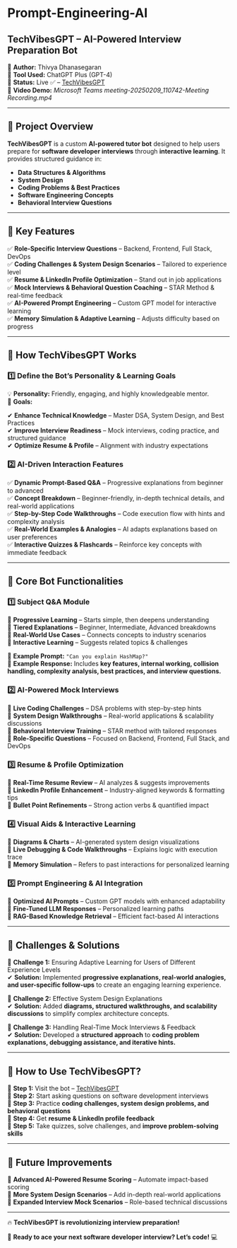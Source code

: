 # Prompt-Engineering-AI

## **TechVibesGPT – AI-Powered Interview Preparation Bot**

📌 **Author:** Thivya Dhanasegaran  
📌 **Tool Used:** ChatGPT Plus (GPT-4)  
📌 **Status:** Live ✅ – [TechVibesGPT](https://chatgpt.com/g/g-679ede730ebc81918f45e1ede521c39b-techvibesgpt)  
📌 **Video Demo:** _Microsoft Teams meeting-20250209_110742-Meeting Recording.mp4_

---

## 📌 **Project Overview**

**TechVibesGPT** is a custom **AI-powered tutor bot** designed to help users prepare for **software developer interviews** through **interactive learning**. It provides structured guidance in:

- **Data Structures & Algorithms**
- **System Design**
- **Coding Problems & Best Practices**
- **Software Engineering Concepts**
- **Behavioral Interview Questions**

---

## 🚀 **Key Features**

✅ **Role-Specific Interview Questions** – Backend, Frontend, Full Stack, DevOps  
✅ **Coding Challenges & System Design Scenarios** – Tailored to experience level  
✅ **Resume & LinkedIn Profile Optimization** – Stand out in job applications  
✅ **Mock Interviews & Behavioral Question Coaching** – STAR Method & real-time feedback  
✅ **AI-Powered Prompt Engineering** – Custom GPT model for interactive learning  
✅ **Memory Simulation & Adaptive Learning** – Adjusts difficulty based on progress

---

## 📖 **How TechVibesGPT Works**

### 1️⃣ **Define the Bot’s Personality & Learning Goals**

💡 **Personality:** Friendly, engaging, and highly knowledgeable mentor.  
🎯 **Goals:**

✔ **Enhance Technical Knowledge** – Master DSA, System Design, and Best Practices  
✔ **Improve Interview Readiness** – Mock interviews, coding practice, and structured guidance  
✔ **Optimize Resume & Profile** – Alignment with industry expectations

### 2️⃣ **AI-Driven Interaction Features**

✅ **Dynamic Prompt-Based Q&A** – Progressive explanations from beginner to advanced  
✅ **Concept Breakdown** – Beginner-friendly, in-depth technical details, and real-world applications  
✅ **Step-by-Step Code Walkthroughs** – Code execution flow with hints and complexity analysis  
✅ **Real-World Examples & Analogies** – AI adapts explanations based on user preferences  
✅ **Interactive Quizzes & Flashcards** – Reinforce key concepts with immediate feedback

---

## 📌 **Core Bot Functionalities**

### 1️⃣ **Subject Q&A Module**

🔹 **Progressive Learning** – Starts simple, then deepens understanding  
🔹 **Tiered Explanations** – Beginner, Intermediate, Advanced breakdowns  
🔹 **Real-World Use Cases** – Connects concepts to industry scenarios  
🔹 **Interactive Learning** – Suggests related topics & challenges

📌 **Example Prompt:** `"Can you explain HashMap?"`  
📌 **Example Response:** Includes **key features, internal working, collision handling, complexity analysis, best practices, and interview questions.**

### 2️⃣ **AI-Powered Mock Interviews**

🔹 **Live Coding Challenges** – DSA problems with step-by-step hints  
🔹 **System Design Walkthroughs** – Real-world applications & scalability discussions  
🔹 **Behavioral Interview Training** – STAR method with tailored responses  
🔹 **Role-Specific Questions** – Focused on Backend, Frontend, Full Stack, and DevOps

### 3️⃣ **Resume & Profile Optimization**

🔹 **Real-Time Resume Review** – AI analyzes & suggests improvements  
🔹 **LinkedIn Profile Enhancement** – Industry-aligned keywords & formatting tips  
🔹 **Bullet Point Refinements** – Strong action verbs & quantified impact

### 4️⃣ **Visual Aids & Interactive Learning**

🔹 **Diagrams & Charts** – AI-generated system design visualizations  
🔹 **Live Debugging & Code Walkthroughs** – Explains logic with execution trace  
🔹 **Memory Simulation** – Refers to past interactions for personalized learning

### 5️⃣ **Prompt Engineering & AI Integration**

🔹 **Optimized AI Prompts** – Custom GPT models with enhanced adaptability  
🔹 **Fine-Tuned LLM Responses** – Personalized learning paths  
🔹 **RAG-Based Knowledge Retrieval** – Efficient fact-based AI interactions

---

## 📌 **Challenges & Solutions**

🔴 **Challenge 1:** Ensuring Adaptive Learning for Users of Different Experience Levels  
✔ **Solution:** Implemented **progressive explanations, real-world analogies, and user-specific follow-ups** to create an engaging learning experience.

🔴 **Challenge 2:** Effective System Design Explanations  
✔ **Solution:** Added **diagrams, structured walkthroughs, and scalability discussions** to simplify complex architecture concepts.

🔴 **Challenge 3:** Handling Real-Time Mock Interviews & Feedback  
✔ **Solution:** Developed a **structured approach** to **coding problem explanations, debugging assistance, and iterative hints.**

---

## 🚀 **How to Use TechVibesGPT?**

🔹 **Step 1:** Visit the bot – [TechVibesGPT](https://chatgpt.com/g/g-679ede730ebc81918f45e1ede521c39b-techvibesgpt)  
🔹 **Step 2:** Start asking questions on software development interviews  
🔹 **Step 3:** Practice **coding challenges, system design problems, and behavioral questions**  
🔹 **Step 4:** Get **resume & LinkedIn profile feedback**  
🔹 **Step 5:** Take quizzes, solve challenges, and **improve problem-solving skills**

---

## 📌 **Future Improvements**

🔹 **Advanced AI-Powered Resume Scoring** – Automate impact-based scoring  
🔹 **More System Design Scenarios** – Add in-depth real-world applications  
🔹 **Expanded Interview Mock Scenarios** – Role-based technical discussions

---

🔥 **TechVibesGPT is revolutionizing interview preparation!**

🚀 **Ready to ace your next software developer interview? Let’s code!** 💻
